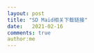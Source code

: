 ```yaml
---
layout: post
title: "SD Maid相关下载链接"
date:   2021-02-16
comments: true
author:me
---
```


<!-- more -->

## 
